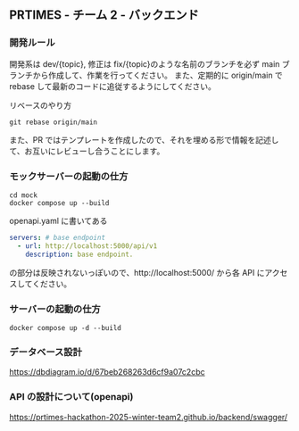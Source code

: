 ## PRTIMES - チーム 2 - バックエンド

### 開発ルール

開発系は dev/{topic}, 修正は fix/{topic}のような名前のブランチを必ず main ブランチから作成して、作業を行ってください。
また、定期的に origin/main で rebase して最新のコードに追従するようにしてください。

リベースのやり方

```shell
git rebase origin/main
```

また、PR ではテンプレートを作成したので、それを埋める形で情報を記述して、お互いにレビューし合うことにします。

### モックサーバーの起動の仕方

```shell
cd mock
docker compose up --build
```

openapi.yaml に書いてある

```yaml
servers: # base endpoint
  - url: http://localhost:5000/api/v1
    description: base endpoint.
```

の部分は反映されないっぽいので、http://localhost:5000/ から各 API にアクセスしてください。

### サーバーの起動の仕方

```shell
docker compose up -d --build
```

### データベース設計

https://dbdiagram.io/d/67beb268263d6cf9a07c2cbc

### API の設計について(openapi)

https://prtimes-hackathon-2025-winter-team2.github.io/backend/swagger/
